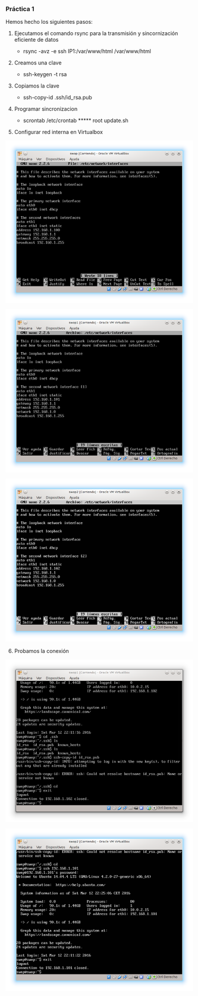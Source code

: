 ### Práctica 1 ###

Hemos hecho los siguientes pasos:

 1. Ejecutamos el comando rsync para la transmisión y sincornización eficiente de datos

      * rsync -avz -e ssh IP1:/var/www/html /var/www/html

 2. Creamos una clave

      * ssh-keygen -t rsa

 3. Copiamos la clave

      * ssh-copy-id .ssh/id_rsa.pub

 4. Programar sincronizacion

      * scrontab /etc/crontab ***** root update.sh

 5. Configurar red interna en Virtualbox

![Máquina 1](swap.png "Máquina 1")

![Máquina 2](swap1.png "Máquina 2")

![Máquina 3](swap2.png "Máquina 3")

 6. Probamos la conexión

![SSH 1](ssh1.png "Conexión 1")

![SSH 2](ssh2.png "Conexión 2")
